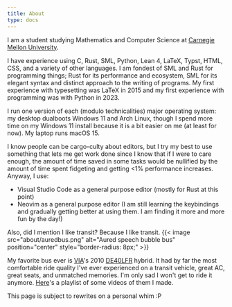 ```yaml
---
title: About
type: docs
---
```

I am a student studying Mathematics and Computer Science at [Carnegie Mellon University](https://www.cmu.edu/).

I have experience using C, Rust, SML, Python, Lean 4, LaTeX, Typst, HTML, CSS, and a variety of other languages. I am fondest
of SML and Rust for programming things; Rust for its performance and ecosystem, SML for its elegant syntax and distinct
approach to the writing of programs. My first experience with typesetting was LaTeX in 2015 and my first experience with
programming was with Python in 2023. 

I run one version of each (modulo technicalities) major operating system: my desktop dualboots Windows 11 and Arch Linux, though I spend more 
time on my Windows 11 install because it is a bit easier on me (at least for now). My laptop runs macOS 15. 

I know people can be cargo-culty about editors, but I try my best to use something that lets me get work done
since I know that if I were to care enough, the amount of time saved in some tasks would be nullified by the 
amount of time spent fidgeting and getting <1% performance increases. Anyway, I use:
- Visual Studio Code as a general purpose editor (mostly for Rust at this point)
- Neovim as a general purpose editor (I am still learning the keybindings and gradually getting better at using them.
I am finding it more and more fun by the day!)

Also, did I mention I like transit? Because I like transit.
{{< image src="about/auredbus.png" alt="Aured speech bubble bus" position="center" style="border-radius: 8px;" >}}

My favorite bus ever is [VIA](https://en.wikipedia.org/wiki/VIA_Metropolitan_Transit)'s 2010 
[DE40LFR](https://en.wikipedia.org/wiki/New_Flyer_Low_Floor) hybrid. It had by far the most comfortable
ride quality I've ever experienced on a transit vehicle, great AC, great seats, and unmatched memories. 
I'm only sad I won't get to ride it anymore. [Here](https://www.youtube.com/watch?v=18Hf23_Irdc)'s a playlist 
of some videos of them I made.

This page is subject to rewrites on a personal whim :P